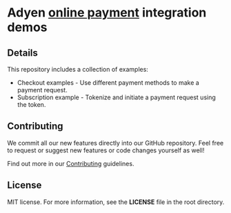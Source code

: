 # Adyen [online payment](https://docs.adyen.com/checkout) integration demos

## Details

This repository includes a collection of examples:

- Checkout examples - Use different payment methods to make a payment request.
- Subscription example - Tokenize and initiate a payment request using the token.


## Contributing

We commit all our new features directly into our GitHub repository. Feel free to request or suggest new features or code changes yourself as well!

Find out more in our [Contributing](https://github.com/adyen-examples/.github/blob/main/CONTRIBUTING.md) guidelines.

## License

MIT license. For more information, see the **LICENSE** file in the root directory.
